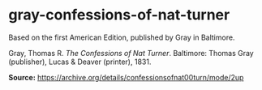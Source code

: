 # gray-confessions-of-nat-turner
<p>Based on the first American Edition, published by Gray in Baltimore.</p>
<p>Gray, Thomas R. <em>The Confessions of Nat Turner</em>. Baltimore: Thomas Gray (publisher), Lucas &amp; Deaver (printer), 1831.</p>
<p><strong>Source:</strong> <a href="https://archive.org/details/confessionsofnat00turn/mode/2up">https://archive.org/details/confessionsofnat00turn/mode/2up</a>
